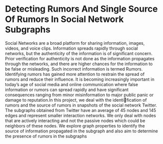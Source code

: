 # Detecting Rumors And Single Source Of Rumors In Social Network Subgraphs

Social Networks are a broad platform for sharing information, images, videos,
and voice clips. Information spreads rapidly through social networks, but the
authenticity of the information is of significant concern. Prior verification for
authenticity is not done as the information propagates through the networks,
and there are higher chances for the information to be false or misleading.
Such incorrect information is termed Rumors. Identifying rumors has gained
more attention to restrain the spread of rumors and reduce their influence. It
is becoming increasingly important in today’s age of social media and online
communication where false information or rumors can spread rapidly and
have significant consequences ranging from minor misinformation to major
public panic or damage to reputation.In this project, we deal with the identification of rumors and the source of rumors in snapshots of the social network
Twitter. The subgraphs obtained from Twitter have an average of 45 nodes
and 145 edges and represent smaller interaction networks. We only deal with
nodes that are actively interacting and not the passive nodes which could be
neighbors of these nodes. We explore graph properties to identify the source
of information propagated in the subgraph and also aim to determine the
presence of rumors in the subgraphs





